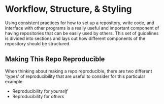 # Workflow, Structure, & Styling

Using consistent practices for how to set up a repository, write code, and interface with other programs is a really useful and important component of having repositories that can be easily used by others. This set of guidelines is divided into sections and lays out how different components of the repository should be structured. 

## Making This Repo Reproducible

When thinking about making a repo reproducible, there are two different 'types' of reproducibility that are useful to consider for this particular example:

* Reproducibility for *yourself*
* Reproducibility for *others*





  
